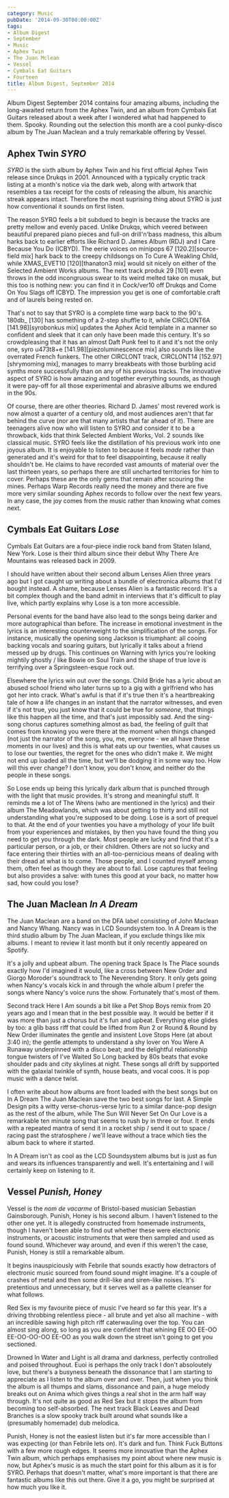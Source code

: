```yaml
---
category: Music
pubDate: '2014-09-30T00:00:00Z'
tags:
- Album Digest
- September
- Music
- Aphex Twin
- The Juan Mclean
- Vessel
- Cymbals Eat Guitars
- Fourteen
title: Album Digest, September 2014
---
```

Album Digest September 2014 contains four amazing albums, including the long-awaited return from the Aphex Twin, and an album from Cymbals Eat Guitars released about a week after I wondered what had happened to them. Spooky. Rounding out the selection this month are a cool punky-disco album by The Juan Maclean and a truly remarkable offering by Vessel.

## Aphex Twin *SYRO*

*SYRO* is the sixth album by Aphex Twin and his first official Aphex Twin release since Drukqs in 2001. Announced with a typically cryptic track listing at a month's notice via the dark web, along with artwork that resembles a tax receipt for the costs of releasing the album, his anarchic streak appears intact. Therefore the most suprising thing about SYRO is just how conventional it sounds on first listen.

The reason SYRO feels a bit subdued to begin is because the tracks are pretty mellow and evenly paced. Unlike Drukqs, which veered between beautiful prepared piano pieces and full-on drill'n'bass madness, this album harks back to earlier efforts like Richard D. James Album (RDJ) and I Care Because You Do (ICBYD). The eerie voices on minipops 67 \[120.2\]\[source-field mix\] hark back to the creepy childsongs on To Cure A Weakling Child, while XMAS_EVET10 \[120\]\[thanaton3 mix\] would sit nicely on either of the Selected Ambient Works albums. The next track produk 29 [101] even throws in the odd incongruous swear to its weird melted take on musak, but this too is nothing new: you can find it in Cock/ver10 off Drukqs and Come On You Slags off ICBYD. The impression you get is one of comfortable craft and of laurels being rested on. 

That's not to say that SYRO is a complete time warp back to the 90's. 180db_ [130] has something of a 2-step shuffle to it, while CIRCLONT6A \[141.98\]\[syrobonkus mix\] updates the Aphex Acid template in a manner so confident and sleek that it can only have been made this century. It's so crowdpleasing that it has an almost Daft Punk feel to it and it's not the only one, syro u473t8+e \[141.98\]\[piezoluminescence mix\] also sounds like the overrated French funkers. The other CIRCLONT track, CIRCLONT14 \[152.97\]\[shrymoming mix\], manages to marry breakbeats with those burbling acid synths more successfully than on any of his previous tracks. The innovative aspect of SYRO is how amazing and together everything sounds, as though it were pay-off for all those experimental and abrasive albums we endured in the 90s.

Of course, there are other theories. Richard D. James' most revered work is now almost a quarter of a century old, and most audiences aren't that far behind the curve (nor are that many artists that far ahead of it). There are teenagers alive now who will listen to SYRO and consider it to be a throwback, kids that think Selected Ambient Works, Vol. 2 sounds like classical music. SYRO feels like the distillation of his previous work into one joyous album. It is enjoyable to listen to because it feels *made* rather than generated and it's weird for that to feel disappointing, because it really shouldn't be. He claims to have recorded vast amounts of material over the last thirteen years, so perhaps there are still uncharted territories for him to cover. Perhaps these are the only gems that remain after scouring the mines. Perhaps Warp Records really need the money and there are five more very similar sounding Aphex records to follow over the next few years. In any case, the joy comes from the music rather than knowing what comes next.

## Cymbals Eat Guitars *Lose*

Cymbals Eat Guitars are a four-piece indie rock band from Staten Island, New York. Lose is their third album since their debut Why There Are Mountains was released back in 2009.

I should have written about their second album Lenses Alien three years ago but I got caught up writing about a bundle of electronica albums that I'd bought instead. A shame, because Lenses Alien is a fantastic record. It's a bit complex though and the band admit in interviews that it's difficult to play live, which partly explains why Lose is a ton more accessible. 

Personal events for the band have also lead to the songs being darker and more autographical than before. The increase in emotional investment in the lyrics is an interesting counterweight to the simplification of the songs. For instance, musically the opening song Jackson is triumphant: all cooing backing vocals and soaring guitars, but lyrically it talks about a friend messed up by drugs. This continues on Warning with lyrics you're looking mightily ghostly / like Bowie on Soul Train and the shape of true love is terrifying over a Springsteen-esque rock out.

Elsewhere the lyrics win out over the songs. Child Bride has a lyric about an abused school friend who later turns up to a gig with a girlfriend who has got her into crack. What's awful is that if it's true then it's a heartbreaking tale of how a life changes in an instant that the narrator witnesses, and even if it's not true, you just know that it could be true for *someone*, that things like this happen all the time, and that's just impossibly sad. And the sing-song chorus captures something almost as bad, the feeling of guilt that comes from knowing you were there at the moment when things changed (not just the narrator of the song, you, me, everyone - we all have these moments in our lives) and this is what eats up our twenties, what causes us to lose our twenties, the regret for the ones who didn't make it. We might not end up loaded all the time, but we'll be dodging it in some way too. How will this ever change? I don't know, you don't know, and neither do the people in these songs.

So Lose ends up being this lyrically dark album that is punched through with the light that music provides. It's strong and meaningful stuff. It reminds me a lot of The Wrens (who are mentioned in the lyrics) and their album The Meadowlands, which was about getting to thirty and still not understanding what you're supposed to be doing. Lose is a sort of prequel to that. At the end of your twenties you have a mythology of your life built from your experiences and mistakes, by then you have found the thing you need to get you through the dark. Most people are lucky and find that it's a particular person, or a job, or their children. Others are not so lucky and face entering their thirties with an all-too-pernicious means of dealing with their dread at what is to come. Those people, and I counted myself among them, often feel as though they are about to fail. Lose captures that feeling but also provides a salve: with tunes this good at your back, no matter how sad, how could you lose?


## The Juan Maclean *In A Dream*

The Juan Maclean are a band on the DFA label consisting of John Maclean and Nancy Whang. Nancy was in LCD Soundsystem too. In A Dream is the third studio album by The Juan Maclean, if you exclude things like mix albums. I meant to review it last month but it only recently appeared on Spotify.

It's a jolly and upbeat album. The opening track Space Is The Place sounds exactly how I'd imagined it would, like a cross between New Order and Giorgo Moroder's soundtrack to The Neverending Story. It only gets going when Nancy's vocals kick in and through the whole album I prefer the songs where Nancy's voice runs the show. Fortunately that's most of them.

Second track Here I Am sounds a bit like a Pet Shop Boys remix from 20 years ago and I mean that in the best possible way. It would be better if it was more than just a chorus but it's fun and upbeat. Everything else glides by too: a glib bass riff that could be lifted from Run 2 or Round &amp; Round by New Order illuminates the gentle and insistent Love Stops Here (at about 3:40 in); the gentle attempts to understand a shy lover on You Were A Runaway underpinned with a disco beat; and the delightful relationship tongue twisters of I've Waited So Long backed by 80s beats that evoke shoulder pads and city skylines at night. These songs all drift by supported with the galaxial twinkle of synth, house beats, and vocal coos. It is pop music with a dance twist.

I often write about how albums are front loaded with the best songs but on In A Dream The Juan Maclean save the two best songs for last. A Simple Design pits a witty verse-chorus-verse lyric to a similar dance-pop design as the rest of the album, while The Sun Will Never Set On Our Love is a remarkable ten minute song that seems to rush by in three or four. It ends with a repeated mantra of send it in a rocket ship / send it out to space / racing past the stratosphere / we'll leave without a trace which ties the album back to where it started.

In A Dream isn't as cool as the LCD Soundsystem albums but is just as fun and wears its influences transparently and well. It's entertaining and I will certainly keep on listening to it. 

## Vessel *Punish, Honey*

Vessel is the *nom de vacarme* of Bristol-based musician Sebastian Gainsborough. Punish, Honey is his second album. I haven't listened to the other one yet. It is allegedly constructed from homemade instruments, though I haven't been able to find out whether these were electronic instruments, or acoustic instruments that were then sampled and used as found sound. Whichever way around, and even if this weren't the case, Punish, Honey is still a remarkable album.

It begins inauspiciously with Febrile that sounds exactly how detractors of electronic music sourced from found sound might imagine. It's a couple of crashes of metal and then some drill-like and siren-like noises. It's pretentious and unnecessary, but it serves well as a pallette cleanser for what follows.

Red Sex is my favourite piece of music I've heard so far this year. It's a driving throbbing relentless piece - all brute and yet also all machine - with an incredible sawing high pitch riff caterwauling over the top. You can almost sing along, so long as you are confident that whining EE OO EE-OO EE-OO-OO-OO EE-OO as you walk down the street isn't going to get you sectioned.

Drowned In Water and Light is all drama and darkness, perfectly controlled and poised throughout. Euoi is perhaps the only track I don't absoloutely love, but there's a busyness beneath the dissonance that I am starting to appreciate as I listen to the album over and over. Then, just when you think the album is all thumps and slams, dissonance and pain, a huge melody breaks out on Anima which gives things a real shot in the arm half way through. It's not quite as good as Red Sex but it stops the album from becoming too self-absorbed. The next track Black Leaves and Dead Branches is a slow spooky track built around what sounds like a (presumably homemade) dub melodica.

Punish, Honey is not the easiest listen but it's far more accessible than I was expecting (or than Febrile lets on). It's dark and fun. Think Fuck Buttons with a few more rough edges. It seems more innovative than the Aphex Twin album, which perhaps emphasises my point about where new music is now, but Aphex's music is as much the start point for this album as it is for SYRO. Perhaps that doesn't matter, what's more important is that there are fantastic albums like this out there. Give it a go, you might be surprised at how much you like it.